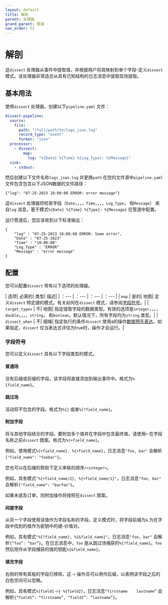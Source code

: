 ```yaml
---
layout: default
title: 解剖
parent: 处理器
grand_parent: 管道
nav_order: 52
---
```


# 解剖

这`dissect` 处理器从事件中提取值，并根据用户将其映射到单个字段-定义`dissect` 模式。该处理器非常适合从具有已知结构的日志消息中提取现场提取。

## 基本用法

使用`dissect` 处理器，创建以下`pipeline.yaml` 文件：

```yaml
dissect-pipeline:
  source:
    file:
      path: "/full/path/to/logs_json.log"
      record_type: "event"
      format: "json"
  processor:
    - dissect:
        map:
          log: "%{Date} %{Time} %{Log_Type}: %{Message}"
  sink:
    - stdout:
```

然后创建以下文件名称`logs_json.log` 并更换`path` 在您的文件源中`pipeline.yaml` 文件包含包含以下JSON数据的文件路径：

```
{"log": "07-25-2023 10:00:00 ERROR: error message"}
```

这`dissect` 处理器将检索字段（`Date`，，，，`Time`，，，，`Log_Type`， 和`Message`） 来自`log` 消息，基于模式`%{Date} %{Time} %{Type}: %{Message}` 在管道中配置。

运行管道后，您应该收到以下标准输出：

```
{
    "log" : "07-25-2023 10:00:00 ERROR: Some error",
    "Date" : "07-25-2023"
    "Time" : "10:00:00"
    "Log_Type" : "ERROR"
    "Message" : "error message"
}
```

## 配置

您可以配置`dissect` 带有以下选项的处理器。

| 选项| 必需的| 类型| 描述|
| ：--- | ：--- | ：--- | ：--- |
| `map` | 是的| 地图| 定义`dissect` 特定键的模式。有关如何在`dissect` 模式，请参阅[字段符号](#field-notations)。|
| `target_types` | 不| 地图| 指定提取字段的数据类型。有效的选项是`integer`，，，，`double`，，，，`string`， 和`boolean`。默认情况下，所有字段均为`string` 类型。|
| `dissect_when` | 不| 细绳| 指定执行的条件`dissect` 使用a的操作[数据预先表达]({{site.url}}{{site.baseurl}}/data-prepper/pipelines/expression-syntax/)。如果指定，`dissect` 仅当表达式评估为true时，操作才会运行。|

### 字段符号

您可以定义`dissect` 具有以下字段类型的模式。

#### 普通场

没有后缀或前缀的字段。该字段将直接添加到输出事件中。格式为`%{field_name}`。

#### 跳过场

活动将不包含的字段。格式为`%{}` 或者`%{?field_name}`。

#### 附加字段

将与其他字段结合的字段。要附加多个值并在字段中包含最终值，请使用`+` 在字段名称之前`dissect` 图案。格式为`%{+field_name}`。

例如，使用模式`%{+field_name}, %{+field_name}`，日志消息`"foo, bar"` 会解析`{"field_name": "foobar"}`。

您也可以在后缀的帮助下定义串联的顺序`/<integer>`。

例如，具有模式`"%{+field_name/2}, %{+field_name/1}"`，日志消息`"foo, bar"` 会解析`{"field_name": "barfoo"}`。

如果未提及订单，则附加操作将按照在`dissect` 图案。

#### 间接字段

从另一个字段使用该值作为字段名称的字段。定义模式时，将字段前缀为`&` 为在字段中找到的值作为密钥中的键-价值对。

例如，具有模式`"%{?field_name}, %{&field_name}"`，日志消息`"foo, bar"` 会解析`{“foo”: “bar”}`。在日志消息中，`foo` 是从跳过场捕获的`%{?field_name}`。`foo` 然后用作从字段捕获的值的钥匙`%{&field_name}`。

#### 填充字段

右侧的带有桨板的字段已移除。这`->` 操作员可以用作后缀，以表明该字段之后的白色空间可以忽略。

例如，具有模式`%{field1->} %{field2}`，日志消息`“firstname    lastname”` 会解析`{“field1”: “firstname”, “field2”: “lastname”}`。

